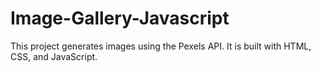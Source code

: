 # Image-Gallery-Javascript
This project generates images using the Pexels API. It is built with HTML, CSS, and JavaScript.

